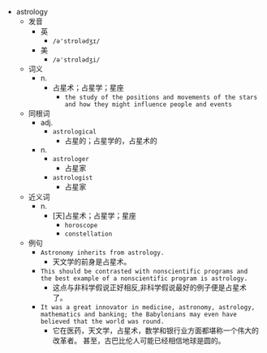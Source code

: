 - astrology
  - 发音
    - 英
      - `/ə'strɒlədʒɪ/`
    - 美
      - `/ə'strɑlədʒi/`
  - 词义
    - n.
      - 占星术；占星学；星座
        - `the study of the positions and movements of the stars and how they might influence people and events`
  - 同根词
    - adj.
      - `astrological`
        - 占星的；占星学的，占星术的
    - n.
      - `astrologer`
        - 占星家
      - `astrologist`
        - 占星家
  - 近义词
    - n.
      - [天]占星术；占星学；星座
        - `horoscope`
        - `constellation`
  - 例句
    - `Astronomy inherits from astrology.`
      - 天文学的前身是占星术。
    - `This should be contrasted with nonscientific programs and the best example of a nonscientific program is astrology.`
      - 这点与非科学假说正好相反,非科学假说最好的例子便是占星术了。
    - `It was a great innovator in medicine, astronomy, astrology, mathematics and banking; the Babylonians may even have believed that the world was round.`
      - 它在医药，天文学，占星术，数学和银行业方面都堪称一个伟大的改革者。 甚至，古巴比伦人可能已经相信地球是圆的。

